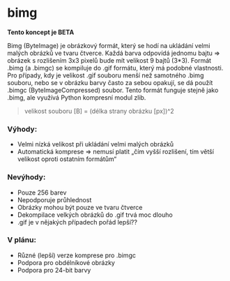 # bimg

**Tento koncept je BETA**

Bimg (ByteImage) je obrázkový formát, který se hodí na ukládání velmi malých obrázků ve tvaru čtverce. Každá barva odpovídá jednomu bajtu => obrázek s rozlišením 3x3 pixelů bude mít velikost 9 bajtů (3*3). Formát .bimg (a .bimgc) se kompiluje do .gif formátu, který má podobné vlastnosti. Pro případy, kdy je velikost .gif souboru menší než samotného .bimg souboru, nebo se v obrázku barvy často za sebou opakují, se dá použít .bimgc (ByteImageCompressed) soubor. Tento formát funguje stejně jako .bimg, ale využívá Python kompresní modul zlib.

> velikost souboru [B] = (délka strany obrázku [px])^2

### Výhody:
- Velmi nízká velikost při ukládání velmi malých obrázků
- Automatická komprese => nemusí platit „čím vyšší rozlišení, tím větší velikost oproti ostatním formátům“
### Nevýhody:
- Pouze 256 barev
- Nepodporuje průhlednost
- Obrázky mohou být pouze ve tvaru čtverce
- Dekompilace velkých obrázků do .gif trvá moc dlouho
- .gif je v nějakých případech pořád lepší??

### V plánu:
- Různé (lepší) verze komprese pro .bimgc
- Podpora pro obdélníkové obrázky
- Podpora pro 24-bit barvy
